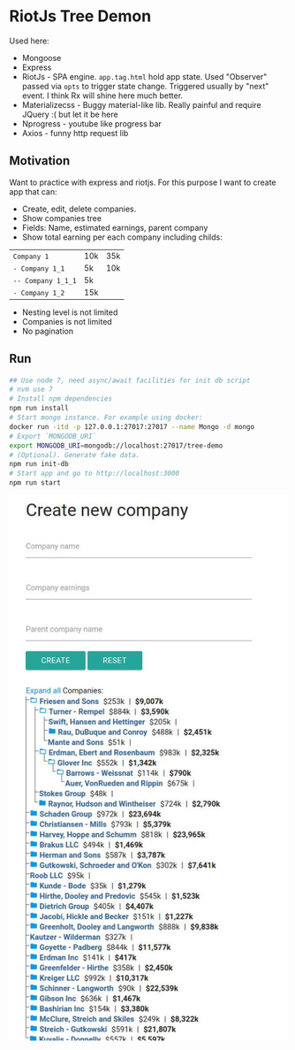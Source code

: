 # RiotJs Tree Demon

Used here:

- Mongoose
- Express
- RiotJs - SPA engine. `app.tag.html` hold app state.
Used "Observer" passed via `opts` to trigger state change.
Triggered usually by "next" event.
I think Rx will shine here much better.
- Materializecss - Buggy material-like lib. Really painful and require JQuery :( but let it be here
- Nprogress - youtube like progress bar
- Axios - funny http request lib

## Motivation

Want to practice with express and riotjs. For this purpose I want to create app that can:

- Create, edit, delete companies.
- Show companies tree
- Fields: Name, estimated earnings, parent company
- Show total earning per each company including childs:

|                    |     |     |
|--------------------|-----|-----|
| `Company 1`        | 10k | 35k |
| `- Company 1_1`    | 5k  | 10k |
| `-- Company 1_1_1` | 5k  |     |
| `- Company 1_2`    | 15k |     |

- Nesting level is not limited
- Companies is not limited
- No pagination

## Run

```bash
## Use node 7, need async/await facilities for init db script
# nvm use 7
# Install npm dependencies
npm run install
# Start mongo instance. For example using docker:
docker run -itd -p 127.0.0.1:27017:27017 --name Mongo -d mongo  
# Export `MONGODB_URI`
export MONGODB_URI=mongodb://localhost:27017/tree-demo
# (Optional). Generate fake data.
npm run init-db
# Start app and go to http://localhost:3000
npm run start
```

![Screenshot](screenshot.jpg)
